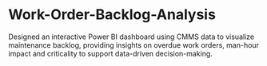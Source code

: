# Work-Order-Backlog-Analysis
Designed an interactive Power BI dashboard using CMMS data to visualize maintenance backlog, providing insights on overdue work orders, man-hour impact and criticality to support data-driven decision-making.
